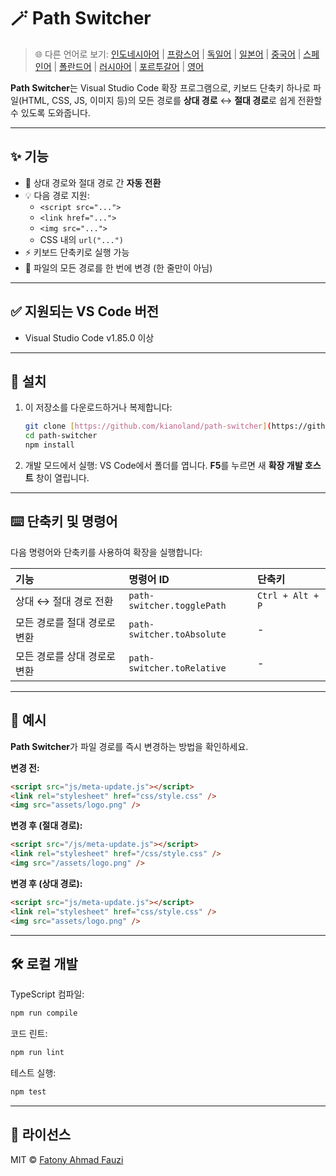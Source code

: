 # 🪄 Path Switcher

> 🌐 다른 언어로 보기: [인도네시아어](docs/lang/README-ID.md) | [프랑스어](docs/lang/README-FR.md) | [독일어](docs/lang/README-DE.md) | [일본어](docs/lang/README-JP.md) | [중국어](docs/lang/README-ZH.md) | [스페인어](docs/lang/README-ES.md) | [폴란드어](docs/lang/README-PL.md) | [러시아어](docs/lang/README-RU.md) | [포르투갈어](docs/lang/README-PT.md) | [영어](README.md)

**Path Switcher**는 Visual Studio Code 확장 프로그램으로, 키보드 단축키 하나로 파일(HTML, CSS, JS, 이미지 등)의 모든 경로를 **상대 경로** ↔️ **절대 경로**로 쉽게 전환할 수 있도록 도와줍니다.

---

## ✨ 기능

- 🔁 상대 경로와 절대 경로 간 **자동 전환**
- 💡 다음 경로 지원:
  - `<script src="...">`
  - `<link href="...">`
  - `<img src="...">`
  - CSS 내의 `url("...")`
- ⚡ 키보드 단축키로 실행 가능
- 🧭 파일의 모든 경로를 한 번에 변경 (한 줄만이 아님)

---

## ✅ 지원되는 VS Code 버전

- Visual Studio Code v1.85.0 이상

---

## 🧩 설치

1.  이 저장소를 다운로드하거나 복제합니다:
    ```bash
    git clone [https://github.com/kianoland/path-switcher](https://github.com/kianoland/path-switcher)
    cd path-switcher
    npm install
    ```
2.  개발 모드에서 실행:
    VS Code에서 폴더를 엽니다.
    **F5**를 누르면 새 **확장 개발 호스트** 창이 열립니다.

---

## ⌨️ 단축키 및 명령어

다음 명령어와 단축키를 사용하여 확장을 실행합니다:

| 기능                         | 명령어 ID                  | 단축키           |
| :--------------------------- | :------------------------- | :--------------- |
| 상대 ↔️ 절대 경로 전환       | `path-switcher.togglePath` | `Ctrl + Alt + P` |
| 모든 경로를 절대 경로로 변환 | `path-switcher.toAbsolute` | -                |
| 모든 경로를 상대 경로로 변환 | `path-switcher.toRelative` | -                |

---

## 🧠 예시

**Path Switcher**가 파일 경로를 즉시 변경하는 방법을 확인하세요.

**변경 전:**

```html
<script src="js/meta-update.js"></script>
<link rel="stylesheet" href="css/style.css" />
<img src="assets/logo.png" />
```

**변경 후 (절대 경로):**

```html
<script src="/js/meta-update.js"></script>
<link rel="stylesheet" href="/css/style.css" />
<img src="/assets/logo.png" />
```

**변경 후 (상대 경로):**

```html
<script src="js/meta-update.js"></script>
<link rel="stylesheet" href="css/style.css" />
<img src="assets/logo.png" />
```

---

## 🛠️ 로컬 개발

TypeScript 컴파일:

```bash
npm run compile
```

코드 린트:

```bash
npm run lint
```

테스트 실행:

```bash
npm test
```

---

## 🧾 라이선스

MIT © [Fatony Ahmad Fauzi](../../LICENSE)
